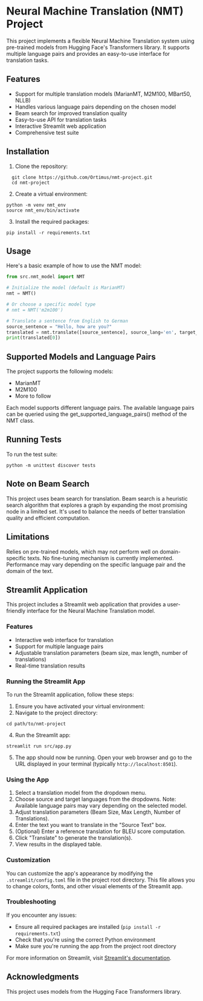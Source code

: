 # Neural Machine Translation (NMT) Project

This project implements a flexible Neural Machine Translation system using pre-trained models from Hugging Face's Transformers library. It supports multiple language pairs and provides an easy-to-use interface for translation tasks.

## Features

- Support for multiple translation models (MarianMT, M2M100, MBart50, NLLB)
- Handles various language pairs depending on the chosen model
- Beam search for improved translation quality
- Easy-to-use API for translation tasks
- Interactive Streamlit web application
- Comprehensive test suite

## Installation

1. Clone the repository:
```
  git clone https://github.com/Ortimus/nmt-project.git
  cd nmt-project
```

2. Create a virtual environment:
```
python -m venv nmt_env
source nmt_env/bin/activate 
```
3. Install the required packages:
```
pip install -r requirements.txt
```

## Usage

Here's a basic example of how to use the NMT model:

```python
from src.nmt_model import NMT

# Initialize the model (default is MarianMT)
nmt = NMT()

# Or choose a specific model type
# nmt = NMT('m2m100')

# Translate a sentence from English to German
source_sentence = "Hello, how are you?"
translated = nmt.translate([source_sentence], source_lang='en', target_lang='de')
print(translated[0])
```

## Supported Models and Language Pairs
The project supports the following models:

- MarianMT
- M2M100
- More to follow

Each model supports different language pairs. The available language pairs can be queried using the get_supported_language_pairs() method of the NMT class.

## Running Tests
To run the test suite:

```
python -m unittest discover tests
```

## Note on Beam Search
This project uses beam search for translation. Beam search is a heuristic search algorithm that explores a graph by expanding the most promising node in a limited set. It's used to balance the needs of better translation quality and efficient computation.

## Limitations

Relies on pre-trained models, which may not perform well on domain-specific texts.
No fine-tuning mechanism is currently implemented.
Performance may vary depending on the specific language pair and the domain of the text.



## Streamlit Application

This project includes a Streamlit web application that provides a user-friendly interface for the Neural Machine Translation model.

### Features

- Interactive web interface for translation
- Support for multiple language pairs
- Adjustable translation parameters (beam size, max length, number of translations)
- Real-time translation results

### Running the Streamlit App

To run the Streamlit application, follow these steps:

1. Ensure you have activated your virtual environment:
2. Navigate to the project directory:
```
cd path/to/nmt-project
```
4. Run the Streamlit app:
```
streamlit run src/app.py
```
5. The app should now be running. Open your web browser and go to the URL displayed in your terminal (typically `http://localhost:8501`).


### Using the App

1. Select a translation model from the dropdown menu.
2. Choose source and target languages from the dropdowns.
Note: Available language pairs may vary depending on the selected model.
3. Adjust translation parameters (Beam Size, Max Length, Number of Translations).
4. Enter the text you want to translate in the "Source Text" box.
5. (Optional) Enter a reference translation for BLEU score computation.
6. Click "Translate" to generate the translation(s).
7. View results in the displayed table.

### Customization

You can customize the app's appearance by modifying the `.streamlit/config.toml` file in the project root directory. This file allows you to change colors, fonts, and other visual elements of the Streamlit app.

### Troubleshooting

If you encounter any issues:
- Ensure all required packages are installed (`pip install -r requirements.txt`)
- Check that you're using the correct Python environment
- Make sure you're running the app from the project root directory

For more information on Streamlit, visit [Streamlit's documentation](https://docs.streamlit.io/).

## Acknowledgments

This project uses models from the Hugging Face Transformers library.